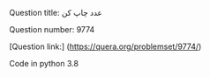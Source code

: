 Question title: عدد چاپ کن   
  
Question number: 9774
  
[Question link:] (https://quera.org/problemset/9774/)  
  
Code in python 3.8
